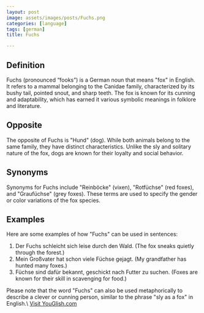 ```yaml
---
layout: post
image: assets/images/posts/Fuchs.png
categories: [language]
tags: [german]
title: Fuchs

---
```


## Definition

Fuchs (pronounced “fooks”) is a German noun that means "fox" in English. It refers to a mammal belonging to the Canidae family, characterized by its bushy tail, pointed snout, and sharp teeth. The fox is known for its cunning and adaptability, which has earned it various symbolic meanings in folklore and literature.

## Opposite

The opposite of Fuchs is "Hund" (dog). While both animals belong to the same family, they have distinct characteristics. Unlike the sly and solitary nature of the fox, dogs are known for their loyalty and social behavior.

## Synonyms

Synonyms for Fuchs include "Reinböcke" (vixen), "Rotfüchse" (red foxes), and "Graufüchse" (grey foxes). These terms are used to specify the gender or color variations of the fox species.

## Examples

Here are some examples of how "Fuchs" can be used in sentences:

1. Der Fuchs schleicht sich leise durch den Wald. (The fox sneaks quietly through the forest.)
2. Mein Großvater hat schon viele Füchse gejagt. (My grandfather has hunted many foxes.)
3. Füchse sind dafür bekannt, geschickt nach Futter zu suchen. (Foxes are known for their skill in scavenging for food.)

Please note that the word "Fuchs" can also be used metaphorically to describe a clever or cunning person, similar to the phrase "sly as a fox" in English.\ <a id="yg-widget-0" class="youglish-widget" data-query="Fuchs" data-lang="german" data-components="8412" data-auto-start="0" data-bkg-color="theme_light" data-title="How%20to%20pronounce%20Fuchs%20in%20German"  rel="nofollow" href="https://youglish.com">Visit YouGlish.com</a><script async src="https://youglish.com/public/emb/widget.js" charset="utf-8"></script>